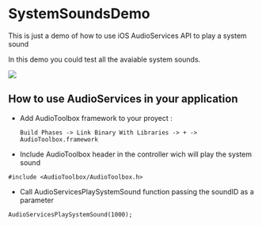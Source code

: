 SystemSoundsDemo
================

This is just a demo of how to use iOS AudioServices API to play a system sound

In this demo you could test all the avaiable system sounds.

<img src="https://raw.github.com/fillito/SystemSoundsDemo/master/screenshot.png" />

## How to use AudioServices in your application

- Add AudioToolbox framework to your proyect :

      Build Phases -> Link Binary With Libraries -> + -> AudioToolbox.framework
      
- Include AudioToolbox header in the controller wich will play the system sound

```objc
#include <AudioToolbox/AudioToolbox.h>
```

- Call AudioServicesPlaySystemSound function passing the soundID as a parameter

```objc
AudioServicesPlaySystemSound(1000);
```